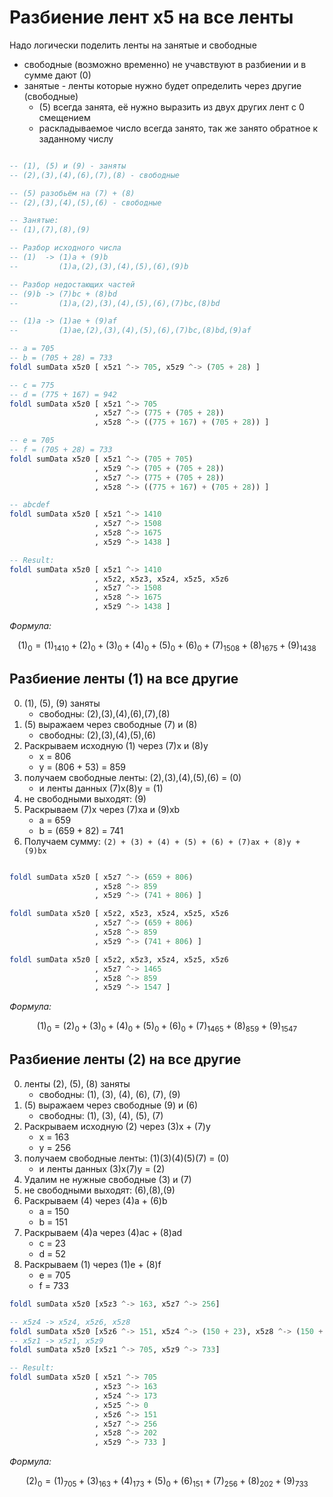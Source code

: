 # Разбиение лент x5 на все ленты

Надо логически поделить ленты на занятые и свободные
- свободные (возможно временно) не учавствуют в разбиении и в сумме дают (0)
- занятые - ленты которые нужно будет определить через другие (свободные)
  - (5) всегда занята, её нужно выразить из двух других лент с 0 смещением
  - раскладываемое число всегда занято, так же занято обратное к заданному числу

```haskell

-- (1), (5) и (9) - заняты
-- (2),(3),(4),(6),(7),(8) - свободные

-- (5) разобьём на (7) + (8)
-- (2),(3),(4),(5),(6) - свободные

-- Занятые:
-- (1),(7),(8),(9)

-- Разбор исходного числа
-- (1)  -> (1)a + (9)b 
--         (1)a,(2),(3),(4),(5),(6),(9)b

-- Разбор недостающих частей
-- (9)b -> (7)bc + (8)bd
--         (1)a,(2),(3),(4),(5),(6),(7)bc,(8)bd

-- (1)a -> (1)ae + (9)af
--         (1)ae,(2),(3),(4),(5),(6),(7)bc,(8)bd,(9)af

-- a = 705
-- b = (705 + 28) = 733
foldl sumData x5z0 [ x5z1 ^-> 705, x5z9 ^-> (705 + 28) ]

-- c = 775
-- d = (775 + 167) = 942 
foldl sumData x5z0 [ x5z1 ^-> 705
                   , x5z7 ^-> (775 + (705 + 28))
                   , x5z8 ^-> ((775 + 167) + (705 + 28)) ]

-- e = 705
-- f = (705 + 28) = 733
foldl sumData x5z0 [ x5z1 ^-> (705 + 705)
                   , x5z9 ^-> (705 + (705 + 28))
                   , x5z7 ^-> (775 + (705 + 28))
                   , x5z8 ^-> ((775 + 167) + (705 + 28)) ]

-- abcdef
foldl sumData x5z0 [ x5z1 ^-> 1410
                   , x5z7 ^-> 1508
                   , x5z8 ^-> 1675
                   , x5z9 ^-> 1438 ]

-- Result:
foldl sumData x5z0 [ x5z1 ^-> 1410 
                   , x5z2, x5z3, x5z4, x5z5, x5z6
                   , x5z7 ^-> 1508
                   , x5z8 ^-> 1675
                   , x5z9 ^-> 1438 ]
```

*Формула:*

$$(1)_0=(1)_{1410}+(2)_0+(3)_0+(4)_0+(5)_0+(6)_0+(7)_{1508}+(8)_{1675}+(9)_{1438}$$

## Разбиение ленты (1) на все другие

0. (1), (5), (9) заняты
   - свободны: (2),(3),(4),(6),(7),(8)
1. (5) выражаем через свободные (7) и (8)
   - свободны: (2),(3),(4),(5),(6)
2. Раскрываем исходную (1) через (7)x и (8)y
   - x = 806
   - y = (806 + 53) = 859
3. получаем свободные ленты: (2),(3),(4),(5),(6) =  (0)
   - и ленты данных (7)x(8)y = (1)
4. не свободными выходят: (9)
5. Раскрываем (7)x через (7)xa и (9)xb
   - a = 659
   - b = (659 + 82) = 741
6. Получаем сумму:
   `(2) + (3) + (4) + (5) + (6) + (7)ax + (8)y + (9)bx`

```haskell

foldl sumData x5z0 [ x5z7 ^-> (659 + 806)
                   , x5z8 ^-> 859
                   , x5z9 ^-> (741 + 806) ]

foldl sumData x5z0 [ x5z2, x5z3, x5z4, x5z5, x5z6
                   , x5z7 ^-> (659 + 806) 
                   , x5z8 ^-> 859
                   , x5z9 ^-> (741 + 806) ]

foldl sumData x5z0 [ x5z2, x5z3, x5z4, x5z5, x5z6
                   , x5z7 ^-> 1465
                   , x5z8 ^-> 859 
                   , x5z9 ^-> 1547 ]
```

*Формула:*

$$(1)_0=(2)_0+(3)_0+(4)_0+(5)_0+(6)_0+(7)_{1465}+(8)_{859}+(9)_{1547}$$


## Разбиение ленты (2) на все другие

0. ленты (2), (5), (8) заняты
   - свободны: (1), (3), (4), (6), (7), (9)
1. (5) выражаем через свободные (9) и (6)
   - свободны: (1), (3), (4), (5), (7)
2. Раскрываем исходную (2) через (3)x + (7)y
   - x = 163
   - y = 256
3. получаем свободные ленты: (1)(3)(4)(5)(7) =  (0)
   - и ленты данных (3)x(7)y = (2)
4. Удалим не нужные свободные (3) и (7)
5. не свободными выходят: (6),(8),(9)
6. Раскрываем (4) через (4)a + (6)b
   - a = 150
   - b = 151
7. Раскрываем (4)a через (4)ac + (8)ad
   - c = 23
   - d = 52
8. Раскрываем (1) через (1)e + (8)f
   - e = 705
   - f = 733


```haskell
foldl sumData x5z0 [x5z3 ^-> 163, x5z7 ^-> 256]

-- x5z4 -> x5z4, x5z6, x5z8
foldl sumData x5z0 [x5z6 ^-> 151, x5z4 ^-> (150 + 23), x5z8 ^-> (150 + 52)]
-- x5z1 -> x5z1, x5z9
foldl sumData x5z0 [x5z1 ^-> 705, x5z9 ^-> 733]

-- Result:
foldl sumData x5z0 [ x5z1 ^-> 705
                   , x5z3 ^-> 163
                   , x5z4 ^-> 173
                   , x5z5 ^-> 0
                   , x5z6 ^-> 151
                   , x5z7 ^-> 256
                   , x5z8 ^-> 202
                   , x5z9 ^-> 733 ]

```

*Формула:*

$$(2)_0=(1)_{705}+(3)_{163}+(4)_{173}+(5)_0+(6)_{151}+(7)_{256}+(8)_{202}+(9)_{733}$$